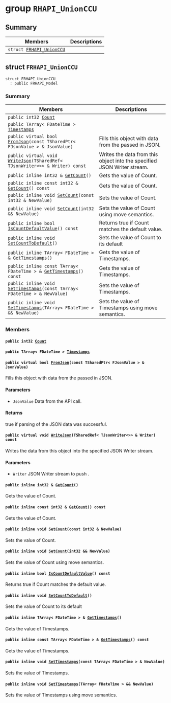 # group `RHAPI_UnionCCU` <a id="group__RHAPI__UnionCCU"></a>

## Summary

 Members                        | Descriptions                                
--------------------------------|---------------------------------------------
`struct `[`FRHAPI_UnionCCU`](#structFRHAPI__UnionCCU) | 

## struct `FRHAPI_UnionCCU` <a id="structFRHAPI__UnionCCU"></a>

```
struct FRHAPI_UnionCCU
  : public FRHAPI_Model
```

### Summary

 Members                        | Descriptions                                
--------------------------------|---------------------------------------------
`public int32 `[`Count`](#structFRHAPI__UnionCCU_1a69841a2e7517f0c6b3eb9fc740b06c1e) | 
`public TArray< FDateTime > `[`Timestamps`](#structFRHAPI__UnionCCU_1abae451775e33a1d06d69f056efe9e7bf) | 
`public virtual bool `[`FromJson`](#structFRHAPI__UnionCCU_1a66a76451586d7b68a0068c691e4dcfc0)`(const TSharedPtr< FJsonValue > & JsonValue)` | Fills this object with data from the passed in JSON.
`public virtual void `[`WriteJson`](#structFRHAPI__UnionCCU_1a56566a246386f5a0108aa0130866785a)`(TSharedRef< TJsonWriter<>> & Writer) const` | Writes the data from this object into the specified JSON Writer stream.
`public inline int32 & `[`GetCount`](#structFRHAPI__UnionCCU_1a01121ee141faf15d1cfbc49c6034a752)`()` | Gets the value of Count.
`public inline const int32 & `[`GetCount`](#structFRHAPI__UnionCCU_1ae361741146ee7e81d213ff3aa3b8521d)`() const` | Gets the value of Count.
`public inline void `[`SetCount`](#structFRHAPI__UnionCCU_1af20ee7933913c05c46566ae5060ee26b)`(const int32 & NewValue)` | Sets the value of Count.
`public inline void `[`SetCount`](#structFRHAPI__UnionCCU_1aac11f52a7e89795fe19db111993c46cc)`(int32 && NewValue)` | Sets the value of Count using move semantics.
`public inline bool `[`IsCountDefaultValue`](#structFRHAPI__UnionCCU_1adc972d59d8619c1c75819e44608ff9f4)`() const` | Returns true if Count matches the default value.
`public inline void `[`SetCountToDefault`](#structFRHAPI__UnionCCU_1abc467e76ff259fec10aedbe23a0609ac)`()` | Sets the value of Count to its default
`public inline TArray< FDateTime > & `[`GetTimestamps`](#structFRHAPI__UnionCCU_1ae3adb11b69a930ad9398ebea4ffe6834)`()` | Gets the value of Timestamps.
`public inline const TArray< FDateTime > & `[`GetTimestamps`](#structFRHAPI__UnionCCU_1a47117df1eca9fadd348ef751ee922e4e)`() const` | Gets the value of Timestamps.
`public inline void `[`SetTimestamps`](#structFRHAPI__UnionCCU_1ab9f944410d162dbacd4bd24bb2e8e84c)`(const TArray< FDateTime > & NewValue)` | Sets the value of Timestamps.
`public inline void `[`SetTimestamps`](#structFRHAPI__UnionCCU_1a17b211fe11a1ba0ca8eeb3ddb027c283)`(TArray< FDateTime > && NewValue)` | Sets the value of Timestamps using move semantics.

### Members

#### `public int32 `[`Count`](#structFRHAPI__UnionCCU_1a69841a2e7517f0c6b3eb9fc740b06c1e) <a id="structFRHAPI__UnionCCU_1a69841a2e7517f0c6b3eb9fc740b06c1e"></a>

#### `public TArray< FDateTime > `[`Timestamps`](#structFRHAPI__UnionCCU_1abae451775e33a1d06d69f056efe9e7bf) <a id="structFRHAPI__UnionCCU_1abae451775e33a1d06d69f056efe9e7bf"></a>

#### `public virtual bool `[`FromJson`](#structFRHAPI__UnionCCU_1a66a76451586d7b68a0068c691e4dcfc0)`(const TSharedPtr< FJsonValue > & JsonValue)` <a id="structFRHAPI__UnionCCU_1a66a76451586d7b68a0068c691e4dcfc0"></a>

Fills this object with data from the passed in JSON.

#### Parameters
* `JsonValue` Data from the API call.

#### Returns
true if parsing of the JSON data was successful.

#### `public virtual void `[`WriteJson`](#structFRHAPI__UnionCCU_1a56566a246386f5a0108aa0130866785a)`(TSharedRef< TJsonWriter<>> & Writer) const` <a id="structFRHAPI__UnionCCU_1a56566a246386f5a0108aa0130866785a"></a>

Writes the data from this object into the specified JSON Writer stream.

#### Parameters
* `Writer` JSON Writer stream to push .

#### `public inline int32 & `[`GetCount`](#structFRHAPI__UnionCCU_1a01121ee141faf15d1cfbc49c6034a752)`()` <a id="structFRHAPI__UnionCCU_1a01121ee141faf15d1cfbc49c6034a752"></a>

Gets the value of Count.

#### `public inline const int32 & `[`GetCount`](#structFRHAPI__UnionCCU_1ae361741146ee7e81d213ff3aa3b8521d)`() const` <a id="structFRHAPI__UnionCCU_1ae361741146ee7e81d213ff3aa3b8521d"></a>

Gets the value of Count.

#### `public inline void `[`SetCount`](#structFRHAPI__UnionCCU_1af20ee7933913c05c46566ae5060ee26b)`(const int32 & NewValue)` <a id="structFRHAPI__UnionCCU_1af20ee7933913c05c46566ae5060ee26b"></a>

Sets the value of Count.

#### `public inline void `[`SetCount`](#structFRHAPI__UnionCCU_1aac11f52a7e89795fe19db111993c46cc)`(int32 && NewValue)` <a id="structFRHAPI__UnionCCU_1aac11f52a7e89795fe19db111993c46cc"></a>

Sets the value of Count using move semantics.

#### `public inline bool `[`IsCountDefaultValue`](#structFRHAPI__UnionCCU_1adc972d59d8619c1c75819e44608ff9f4)`() const` <a id="structFRHAPI__UnionCCU_1adc972d59d8619c1c75819e44608ff9f4"></a>

Returns true if Count matches the default value.

#### `public inline void `[`SetCountToDefault`](#structFRHAPI__UnionCCU_1abc467e76ff259fec10aedbe23a0609ac)`()` <a id="structFRHAPI__UnionCCU_1abc467e76ff259fec10aedbe23a0609ac"></a>

Sets the value of Count to its default

#### `public inline TArray< FDateTime > & `[`GetTimestamps`](#structFRHAPI__UnionCCU_1ae3adb11b69a930ad9398ebea4ffe6834)`()` <a id="structFRHAPI__UnionCCU_1ae3adb11b69a930ad9398ebea4ffe6834"></a>

Gets the value of Timestamps.

#### `public inline const TArray< FDateTime > & `[`GetTimestamps`](#structFRHAPI__UnionCCU_1a47117df1eca9fadd348ef751ee922e4e)`() const` <a id="structFRHAPI__UnionCCU_1a47117df1eca9fadd348ef751ee922e4e"></a>

Gets the value of Timestamps.

#### `public inline void `[`SetTimestamps`](#structFRHAPI__UnionCCU_1ab9f944410d162dbacd4bd24bb2e8e84c)`(const TArray< FDateTime > & NewValue)` <a id="structFRHAPI__UnionCCU_1ab9f944410d162dbacd4bd24bb2e8e84c"></a>

Sets the value of Timestamps.

#### `public inline void `[`SetTimestamps`](#structFRHAPI__UnionCCU_1a17b211fe11a1ba0ca8eeb3ddb027c283)`(TArray< FDateTime > && NewValue)` <a id="structFRHAPI__UnionCCU_1a17b211fe11a1ba0ca8eeb3ddb027c283"></a>

Sets the value of Timestamps using move semantics.

